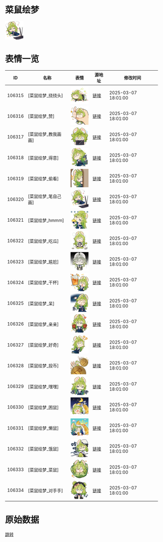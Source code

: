 # 菜鼠绘梦

<img src="./cover.png" height="60" alt="cover" />

# 表情一览

|ID|名称|表情|源地址|修改时间|
|----|----|----|----|----|
|106315|[菜鼠绘梦_挠挠头]|<img src="./pic/106315_%5B菜鼠绘梦_挠挠头%5D.png" height="60" alt="挠挠头"/>|[链接](https://i0.hdslb.com/bfs/garb/cb0a34ab382964e93a30d1e05be3e83b44da6aa1.png)|2025-03-07 18:01:00|
|106316|[菜鼠绘梦_赞]|<img src="./pic/106316_%5B菜鼠绘梦_赞%5D.png" height="60" alt="赞"/>|[链接](https://i0.hdslb.com/bfs/garb/c2c1a4552bc266f78dc8ebf81757174cfa7bcb4c.png)|2025-03-07 18:01:00|
|106317|[菜鼠绘梦_教我画画]|<img src="./pic/106317_%5B菜鼠绘梦_教我画画%5D.png" height="60" alt="教我画画"/>|[链接](https://i0.hdslb.com/bfs/garb/47ea3baba10db637f6343c3e44dda67613c887a9.png)|2025-03-07 18:01:00|
|106318|[菜鼠绘梦_得意]|<img src="./pic/106318_%5B菜鼠绘梦_得意%5D.png" height="60" alt="得意"/>|[链接](https://i0.hdslb.com/bfs/garb/17036d582f83656d2c7f3bba860304db1da9d643.png)|2025-03-07 18:01:00|
|106319|[菜鼠绘梦_偷看]|<img src="./pic/106319_%5B菜鼠绘梦_偷看%5D.png" height="60" alt="偷看"/>|[链接](https://i0.hdslb.com/bfs/garb/8a8bdcf551cbc77e2c42e6419a98f991dc16c018.png)|2025-03-07 18:01:00|
|106320|[菜鼠绘梦_笔自己画]|<img src="./pic/106320_%5B菜鼠绘梦_笔自己画%5D.png" height="60" alt="笔自己画"/>|[链接](https://i0.hdslb.com/bfs/garb/5853f5849c1e328fc08405dfa4e3248d06d0fc88.png)|2025-03-07 18:01:00|
|106321|[菜鼠绘梦_hmmm]|<img src="./pic/106321_%5B菜鼠绘梦_hmmm%5D.png" height="60" alt="hmmm"/>|[链接](https://i0.hdslb.com/bfs/garb/060170cdfeff3ec52397a5fcc1a8739fc17468c5.png)|2025-03-07 18:01:00|
|106322|[菜鼠绘梦_吃瓜]|<img src="./pic/106322_%5B菜鼠绘梦_吃瓜%5D.png" height="60" alt="吃瓜"/>|[链接](https://i0.hdslb.com/bfs/garb/af3d0d32baf4ffabe960b8d15c255e8478e5b040.png)|2025-03-07 18:01:00|
|106323|[菜鼠绘梦_尴尬]|<img src="./pic/106323_%5B菜鼠绘梦_尴尬%5D.png" height="60" alt="尴尬"/>|[链接](https://i0.hdslb.com/bfs/garb/0ecd94c57a2036e235b1c64907e21d965dc587e3.png)|2025-03-07 18:01:00|
|106324|[菜鼠绘梦_干杯]|<img src="./pic/106324_%5B菜鼠绘梦_干杯%5D.png" height="60" alt="干杯"/>|[链接](https://i0.hdslb.com/bfs/garb/406321b4b95e2b5d22113a95a9f05569f7daf23f.png)|2025-03-07 18:01:00|
|106325|[菜鼠绘梦_呆]|<img src="./pic/106325_%5B菜鼠绘梦_呆%5D.png" height="60" alt="呆"/>|[链接](https://i0.hdslb.com/bfs/garb/0b479cfee930749d6ce40bcf617f2b8e65c71e59.png)|2025-03-07 18:01:00|
|106326|[菜鼠绘梦_亲亲]|<img src="./pic/106326_%5B菜鼠绘梦_亲亲%5D.png" height="60" alt="亲亲"/>|[链接](https://i0.hdslb.com/bfs/garb/78c084a6cbab50d8366ca64d05b84c9b48d11054.png)|2025-03-07 18:01:00|
|106327|[菜鼠绘梦_好奇]|<img src="./pic/106327_%5B菜鼠绘梦_好奇%5D.png" height="60" alt="好奇"/>|[链接](https://i0.hdslb.com/bfs/garb/d5729f58931ff9691c73c691eb7f377cdbfaf7a6.png)|2025-03-07 18:01:00|
|106328|[菜鼠绘梦_投币]|<img src="./pic/106328_%5B菜鼠绘梦_投币%5D.png" height="60" alt="投币"/>|[链接](https://i0.hdslb.com/bfs/garb/0ad0a3e4c0c6100325609e55470d46f1cd5709d7.png)|2025-03-07 18:01:00|
|106329|[菜鼠绘梦_嘿嘿]|<img src="./pic/106329_%5B菜鼠绘梦_嘿嘿%5D.png" height="60" alt="嘿嘿"/>|[链接](https://i0.hdslb.com/bfs/garb/a9e3f207f549248f98d593a09b0ec6c7c11f5cd7.png)|2025-03-07 18:01:00|
|106330|[菜鼠绘梦_困鼠]|<img src="./pic/106330_%5B菜鼠绘梦_困鼠%5D.png" height="60" alt="困鼠"/>|[链接](https://i0.hdslb.com/bfs/garb/1f379e9056a1b13c24948ba42ea84958f27274db.png)|2025-03-07 18:01:00|
|106331|[菜鼠绘梦_懒鼠]|<img src="./pic/106331_%5B菜鼠绘梦_懒鼠%5D.png" height="60" alt="懒鼠"/>|[链接](https://i0.hdslb.com/bfs/garb/a68a1c60d8fb630e945d519e7c5baffd1d7d4296.png)|2025-03-07 18:01:00|
|106332|[菜鼠绘梦_饿鼠]|<img src="./pic/106332_%5B菜鼠绘梦_饿鼠%5D.png" height="60" alt="饿鼠"/>|[链接](https://i0.hdslb.com/bfs/garb/ad1fbda03c872ecc45ee622f756e70ff44d8ff80.png)|2025-03-07 18:01:00|
|106333|[菜鼠绘梦_菜鼠]|<img src="./pic/106333_%5B菜鼠绘梦_菜鼠%5D.png" height="60" alt="菜鼠"/>|[链接](https://i0.hdslb.com/bfs/garb/f5b8bb8fa8f4e5022ba2b7ea53dd16bfaa237287.png)|2025-03-07 18:01:00|
|106334|[菜鼠绘梦_对手手]|<img src="./pic/106334_%5B菜鼠绘梦_对手手%5D.png" height="60" alt="对手手"/>|[链接](https://i0.hdslb.com/bfs/garb/2943c5b170fc3f119255c35bdf9aad9d3c9f6c4b.png)|2025-03-07 18:01:00|

# 原始数据

[跳转](./raw.json)

